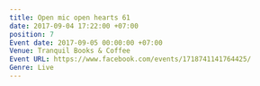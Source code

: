 ```yaml
---
title: Open mic open hearts 61
date: 2017-09-04 17:22:00 +07:00
position: 7
Event date: 2017-09-05 00:00:00 +07:00
Venue: Tranquil Books & Coffee
Event URL: https://www.facebook.com/events/1718741141764425/
Genre: Live
---
```


